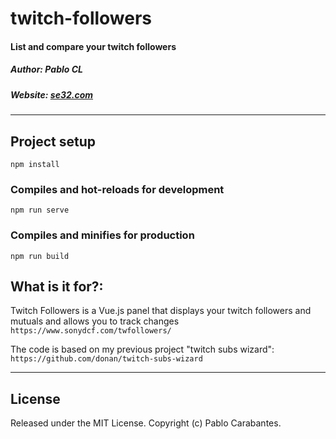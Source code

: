 # twitch-followers

#### List and compare your twitch followers

##### Author: Pablo CL
##### Website: [se32.com](http://www.se32.com)
***

## Project setup
```
npm install
```

### Compiles and hot-reloads for development
```
npm run serve
```

### Compiles and minifies for production
```
npm run build
```

## What is it for?:

Twitch Followers is a Vue.js panel that displays your twitch followers and mutuals and allows you to track changes
` https://www.sonydcf.com/twfollowers/ `  

The code is based on my previous project "twitch subs wizard":
`https://github.com/donan/twitch-subs-wizard`

***
## License
Released under the MIT License. Copyright (c) Pablo Carabantes.
